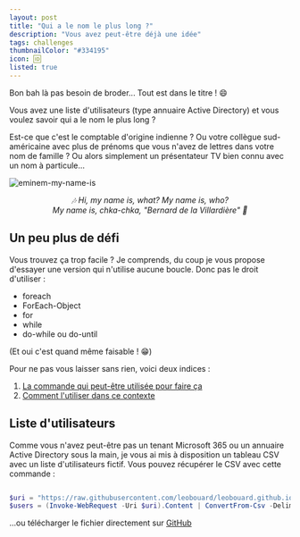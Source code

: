 ```yaml
---
layout: post
title: "Qui a le nom le plus long ?"
description: "Vous avez peut-être déjà une idée"
tags: challenges
thumbnailColor: "#334195"
icon: 🆔
listed: true
---
```


Bon bah là pas besoin de broder... Tout est dans le titre ! 😄

Vous avez une liste d'utilisateurs (type annuaire Active Directory) et vous voulez savoir qui a le nom le plus long ?

Est-ce que c'est le comptable d'origine indienne ? Ou votre collègue sud-américaine avec plus de prénoms que vous n'avez de lettres dans votre nom de famille ? Ou alors simplement un présentateur TV bien connu avec un nom à particule...

![eminem-my-name-is](https://media2.giphy.com/media/xUOxf9Gau3L2B0kMPC/giphy.gif?cid=ecf05e4752pf5db8at27ms7voi8coytccw6il1v27e8o3mke&rid=giphy.gif&ct=g)

<div style="text-align: center">
  <i>🎶 Hi, my name is, what? My name is, who?<br>My name is, chka-chka, "Bernard de la Villardière" 🎵</i>
</div>

## Un peu plus de défi

Vous trouvez ça trop facile ? Je comprends, du coup je vous propose d'essayer une version qui n'utilise aucune boucle. Donc pas le droit d'utiliser :

- foreach
- ForEach-Object 
- for
- while
- do-while ou do-until

(Et oui c'est quand même faisable ! 😁)

Pour ne pas vous laisser sans rien, voici deux indices :

1. [La commande qui peut-être utilisée pour faire ça](https://docs.microsoft.com/en-us/powershell/module/microsoft.powershell.utility/select-object)
2. [Comment l'utiliser dans ce contexte](https://docs.microsoft.com/fr-fr/powershell/scripting/samples/selecting-parts-of-objects--select-object-)

## Liste d'utilisateurs

Comme vous n'avez peut-être pas un tenant Microsoft 365 ou un annuaire Active Directory sous la main, je vous ai mis à disposition un tableau CSV avec un liste d'utilisateurs fictif. Vous pouvez récupérer le CSV avec cette commande :

```powershell

$uri = "https://raw.githubusercontent.com/leobouard/leobouard.github.io/main/assets/files/users.csv"
$users = (Invoke-WebRequest -Uri $uri).Content | ConvertFrom-Csv -Delimiter ';'

```

...ou télécharger le fichier directement sur [GitHub](https://github.com/leobouard/leobouard.github.io/blob/main/assets/files/users.csv)